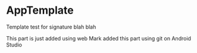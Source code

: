 # AppTemplate
Template test for signature blah blah

This part is just added using web
Mark added this part using git on Android Studio
